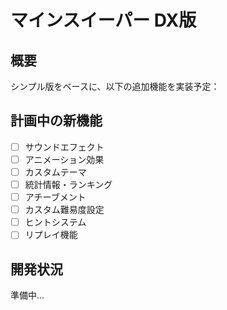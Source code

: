 # マインスイーパー DX版

## 概要
シンプル版をベースに、以下の追加機能を実装予定：

## 計画中の新機能
- [ ] サウンドエフェクト
- [ ] アニメーション効果
- [ ] カスタムテーマ
- [ ] 統計情報・ランキング
- [ ] アチーブメント
- [ ] カスタム難易度設定
- [ ] ヒントシステム
- [ ] リプレイ機能

## 開発状況
準備中...